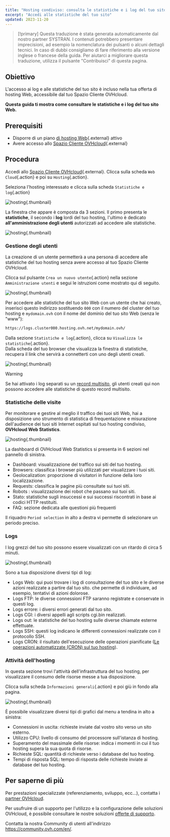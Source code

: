 ```yaml
---
title: "Hosting condiviso: consulta le statistiche e i log del tuo sito"
excerpt: "Accedi alle statistiche del tuo sito"
updated: 2023-11-20
---
```


> [!primary]
> Questa traduzione è stata generata automaticamente dal nostro partner SYSTRAN. I contenuti potrebbero presentare imprecisioni, ad esempio la nomenclatura dei pulsanti o alcuni dettagli tecnici. In caso di dubbi consigliamo di fare riferimento alla versione inglese o francese della guida. Per aiutarci a migliorare questa traduzione, utilizza il pulsante "Contribuisci" di questa pagina.
>

## Obiettivo

L'accesso ai log e alle statistiche del tuo sito è incluso nella tua offerta di hosting Web, accessibile dal tuo Spazio Cliente OVHcloud.

**Questa guida ti mostra come consultare le statistiche e i log del tuo sito Web.**

## Prerequisiti

- Disporre di un piano [di hosting Web](https://www.ovhcloud.com/it/web-hosting/){.external} attivo
- Avere accesso allo [Spazio Cliente OVHcloud](https://www.ovh.com/auth/?action=gotomanager&from=https://www.ovh.it/&ovhSubsidiary=it){.external}

## Procedura

Accedi allo [Spazio Cliente OVHcloud](https://www.ovh.com/auth/?action=gotomanager&from=https://www.ovh.it/&ovhSubsidiary=it){.external}. Clicca sulla scheda `Web Cloud`{.action} e poi su `Hosting`{.action}.

Seleziona l'hosting interessato e clicca sulla scheda `Statistiche e log`{.action}

![hosting](images/statistics01.png){.thumbnail}

La finestra che appare è composta da 3 sezioni. Il primo presenta le **statistiche**, il secondo i **log** lordi del tuo hosting, l'ultimo è dedicato **all'amministrazione degli utenti** autorizzati ad accedere alle statistiche.

![hosting](images/statistics02u.png){.thumbnail}

### Gestione degli utenti

La creazione di un utente permetterà a una persona di accedere alle statistiche del tuo hosting senza avere accesso al tuo Spazio Cliente OVHcloud. 

Clicca sul pulsante `Crea un nuovo utente`{.action} nella sezione `Amministrazione utenti` e segui le istruzioni come mostrato qui di seguito.  

![hosting](images/user-statistics01.png){.thumbnail}

Per accedere alle statistiche del tuo sito Web con un utente che hai creato, inserisci questo indirizzo sostituendo `000` con il numero del cluster del tuo hosting e `mydomain.ovh` con il nome del dominio del tuo sito Web (senza le "www"):

```bash
https://logs.cluster000.hosting.ovh.net/mydomain.ovh/
```

Dalla sezione `Statistiche e log`{.action}, clicca su `Visualizza le statistiche`{.action}.<br>
Dalla scheda del tuo browser che visualizza la finestra di statistiche, recupera il link che servirà a connetterti con uno degli utenti creati.

![hosting](images/OWStatslink.png){.thumbnail}

> [!warning] 
>
> Se hai attivato i log separati su un [record multisito](/pages/web_cloud/web_hosting/multisites_configure_multisite#step-2-aggiungi-un-dominio-o-un-sottodominio), gli utenti creati qui non possono accedere alle statistiche di questo record multisito.
>

### Statistiche delle visite

Per monitorare e gestire al meglio il traffico dei tuoi siti Web, hai a disposizione uno strumento di statistica di frequentazione e misurazione dell'audience dei tuoi siti Internet ospitati sul tuo hosting condiviso, **OVHcloud Web Statistics**.

![hosting](images/OWStats01.gif){.thumbnail}

La dashboard di OVHcloud Web Statistics si presenta in 6 sezioni nel pannello di sinistra.

- Dashboard: visualizzazione del traffico sui siti del tuo hosting.
- Browsers: classifica i browser più utilizzati per visualizzare i tuoi siti.
- Geolocalization:  proporzione di visitatori in funzione della loro localizzazione.
- Requests: classifica le pagine più consultate sui tuoi siti.
- Robots : visualizzazione dei robot che passano sui tuoi siti.
- Stato: statistiche sugli insuccessi e sui successi riscontrati in base ai codici HTTP restituiti.
- FAQ: sezione dedicata alle questioni più frequenti

Il riquadro `Period selection` in alto a destra vi permette di selezionare un periodo preciso.

### Logs

I log grezzi del tuo sito possono essere visualizzati con un ritardo di circa 5 minuti.

![hosting](images/logs01.png){.thumbnail}

Sono a tua disposizione diversi tipi di log:

- Logs Web: qui puoi trovare i log di consultazione del tuo sito e le diverse azioni realizzate a partire dal tuo sito. che permette di individuare, ad esempio, tentativi di azioni dolorose.
- Logs FTP: le diverse connessioni FTP saranno registrate e conservate in questi log.
- Logs errore: i diversi errori generati dal tuo sito.
- Logs CGI: i diversi appelli agli scripts cgi.bin realizzati.
- Logs out: le statistiche del tuo hosting sulle diverse chiamate esterne effettuate.
- Logs SSH: questi log indicano le differenti connessioni realizzate con il protocollo SSH.
- Logs CRON: il risultato dell'esecuzione delle operazioni pianificate ([Le operazioni automatizzate (CRON) sul tuo hosting](/pages/web_cloud/web_hosting/cron_tasks)).

### Attività dell'hosting

In questa sezione trovi l'attività dell'infrastruttura del tuo hosting, per visualizzare il consumo delle risorse messe a tua disposizione.

Clicca sulla scheda `Informazioni generali`{.action} e poi giù in fondo alla pagina.

![hosting](images/statistics03.png){.thumbnail}

È possibile visualizzare diversi tipi di grafici dal menu a tendina in alto a sinistra:

- Connessioni in uscita: richieste inviate dal vostro sito verso un sito esterno.
- Utilizzo CPU: livello di consumo del processore sull'istanza di hosting.
- Superamento del massimale delle risorse: indica i momenti in cui il tuo hosting supera la sua quota di risorse.
- Richieste SQL: quantità di richieste verso i database del tuo hosting.
- Tempi di risposta SQL: tempo di risposta delle richieste inviate ai database del tuo hosting.

## Per saperne di più

Per prestazioni specializzate (referenziamento, sviluppo, ecc...), contatta i [partner OVHcloud](https://partner.ovhcloud.com/it/directory/).

Per usufruire di un supporto per l'utilizzo e la configurazione delle soluzioni OVHcloud, è possibile consultare le nostre soluzioni [offerte di supporto](https://www.ovhcloud.com/it/support-levels/).

Contatta la nostra Community di utenti all'indirizzo <https://community.ovh.com/en/>.
